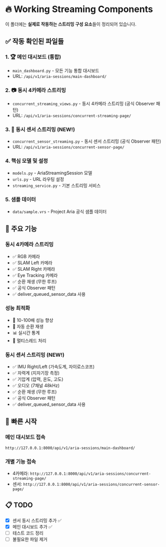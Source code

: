 # 🔥 Working Streaming Components

이 폴더에는 **실제로 작동하는 스트리밍 구성 요소**들이 정리되어 있습니다.

## ✅ 작동 확인된 파일들

### 1. 🏆 메인 대시보드 (통합)
- `main_dashboard.py` - 모든 기능 통합 대시보드
- URL: `/api/v1/aria-sessions/main-dashboard/`

### 2. 📷 동시 4카메라 스트리밍
- `concurrent_streaming_views.py` - 동시 4카메라 스트리밍 (공식 Observer 패턴)
- URL: `/api/v1/aria-sessions/concurrent-streaming-page/`

### 3. 🧭 동시 센서 스트리밍 (NEW!)
- `concurrent_sensor_streaming.py` - 동시 센서 스트리밍 (공식 Observer 패턴)
- URL: `/api/v1/aria-sessions/concurrent-sensor-page/`

### 4. 핵심 모델 및 설정
- `models.py` - AriaStreamingSession 모델
- `urls.py` - URL 라우팅 설정
- `streaming_service.py` - 기본 스트리밍 서비스

### 5. 샘플 데이터
- `data/sample.vrs` - Project Aria 공식 샘플 데이터

## 🎯 주요 기능

### 동시 4카메라 스트리밍
- ✅ RGB 카메라
- ✅ SLAM Left 카메라  
- ✅ SLAM Right 카메라
- ✅ Eye Tracking 카메라
- ✅ 순환 재생 (무한 루프)
- ✅ 공식 Observer 패턴
- ✅ deliver_queued_sensor_data 사용

### 성능 최적화
- 🚀 10-100배 성능 향상
- 🔄 자동 순환 재생
- 📊 실시간 통계
- 🧵 멀티스레드 처리

### 동시 센서 스트리밍 (NEW!)
- ✅ IMU Right/Left (가속도계, 자이로스코프)
- ✅ 자력계 (지자기장 측정)
- ✅ 기압계 (압력, 온도, 고도)
- ✅ 오디오 (7채널 48kHz)
- ✅ 순환 재생 (무한 루프)
- ✅ 공식 Observer 패턴
- ✅ deliver_queued_sensor_data 사용

## 🚀 빠른 시작

### 메인 대시보드 접속
```
http://127.0.0.1:8000/api/v1/aria-sessions/main-dashboard/
```

### 개별 기능 접속
- 4카메라: `http://127.0.0.1:8000/api/v1/aria-sessions/concurrent-streaming-page/`
- 센서: `http://127.0.0.1:8000/api/v1/aria-sessions/concurrent-sensor-page/`

## 📋 TODO
- [x] 센서 동시 스트리밍 추가 ✅
- [x] 메인 대시보드 추가 ✅
- [ ] 테스트 코드 정리
- [ ] 불필요한 파일 제거